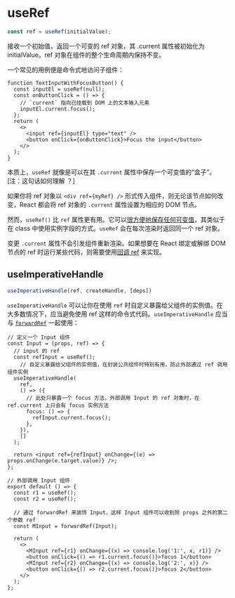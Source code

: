 # useRef

```js
const ref = useRef(initialValue);
```

接收一个初始值，返回一个可变的 ref 对象，其 .current 属性被初始化为 initialValue。ref 对象在组件的整个生命周期内保持不变。

一个常见的用例便是命令式地访问子组件：

```react
function TextInputWithFocusButton() {
  const inputEl = useRef(null);
  const onButtonClick = () => {
    // `current` 指向已挂载到 DOM 上的文本输入元素
    inputEl.current.focus();
  };
  return (
    <>
      <input ref={inputEl} type="text" />
      <button onClick={onButtonClick}>Focus the input</button>
    </>
  );
}
```

本质上，`useRef` 就像是可以在其 `.current` 属性中保存一个可变值的“盒子”。[注：这句话如何理解 ？]

如果你将 ref 对象以 `<div ref={myRef} />` 形式传入组件，则无论该节点如何改变，React 都会将 ref 对象的 `.current` 属性设置为相应的 DOM 节点。

然而，`useRef()` 比 `ref` 属性更有用。它可以[很方便地保存任何可变值](https://zh-hans.reactjs.org/docs/hooks-faq.html#is-there-something-like-instance-variables)，其类似于在 class 中使用实例字段的方式。`useRef` 会在每次渲染时返回同一个 ref 对象。

变更 `.current` 属性不会引发组件重新渲染。如果想要在 React 绑定或解绑 DOM 节点的 ref 时运行某些代码，则需要使用[回调 ref](https://zh-hans.reactjs.org/docs/hooks-faq.html#how-can-i-measure-a-dom-node) 来实现。

## useImperativeHandle

```js
useImperativeHandle(ref, createHandle, [deps])
```

`useImperativeHandle` 可以让你在使用 `ref` 时自定义暴露给父组件的实例值。在大多数情况下，应当避免使用 ref 这样的命令式代码。`useImperativeHandle` 应当与 [`forwardRef`](https://zh-hans.reactjs.org/docs/react-api.html#reactforwardref) 一起使用：



```react
// 定义一个 Input 组件
const Input = (props, ref) => {
  // input 的 ref
  const refInput = useRef();
	// 自定义暴露给父组件的实例值，在封装公共组件时特别有用，防止外部通过 ref 调用组件实例
  useImperativeHandle(
    ref,
    () => ({
      // 此处只暴露一个 focus 方法，外部调用 Input 的 ref 对象时，在 ref.current 上只会有 focus 实例方法
      focus: () => {
        refInput.current.focus();
      },
    }),
    []
  );
  
  return <input ref={refInput} onChange={(e) => props.onChange(e.target.value)} />;
};
```

```react
// 外部调用 Input 组件
export default () => {
  const r1 = useRef();
  const r2 = useRef();

  // 通过 forwardRef 来装饰 Input，这样 Input 组件可以收到除 props 之外的第二个参数 ref
  const MInput = forwardRef(Input);

  return (
    <>
      <MInput ref={r1} onChange={(x) => console.log('1:', x, r1)} />
      <button onClick={() => r1.current.focus()}>focus 1</button>
      <MInput ref={r2} onChange={(x) => console.log('2:', x)} />
      <button onClick={() => r2.current.focus()}>focus 2</button>
    </>
  );
};
```

